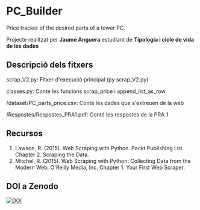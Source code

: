 # PC_Builder

Price tracker of the desired parts of a tower PC.

Projecte realitzat per **Jaume Anguera** estudiant de **Tipologia i cicle de vida de les dades**

## Descripció dels fitxers

scrap_V2.py: Fitxer d'execució principal (py scrap_V2.py)

classes.py: Conté les funcions scrap_price i append_list_as_row

/dataset/PC_parts_price.csv: Conté les dades que s'extreuen de la web

/Respostes/Respostes_PRA1.pdf: Conté les respostes de la PRA 1

## Recursos

1. Lawson, R. (2015). Web Scraping with Python. Packt Publishing Ltd. Chapter 2. Scraping the Data.
2. Mitchel, R. (2015). Web Scraping with Python: Collecting Data from the Modern Web. O'Reilly Media, Inc. Chapter 1. Your First Web Scraper.

## DOI a Zenodo

[![DOI](https://zenodo.org/badge/DOI/10.5281/zenodo.4679821.svg)](https://doi.org/10.5281/zenodo.4679821)